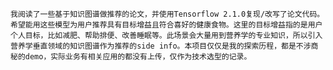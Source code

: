     我阅读了一些基于知识图谱做推荐的论文，并使用Tensorflow 2.1.0复现/改写了论文代码。
    希望能用这些模型为用户推荐具有目标增益且符合喜好的健康食物。这里的目标增益指的是用户个人目标，比如减肥、帮助排便、改善睡眠等。此场景会大量用到营养学的专业知识，所以引入营养学垂直领域的知识图谱作为推荐的side info。本项目仅仅是我的探索历程，都是不涉商秘的demo，实际业务有相关应用的都没有上传，仅作为技术选型的记录。

